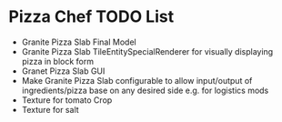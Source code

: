 # Pizza Chef TODO List
- Granite Pizza Slab Final Model
- Granite Pizza Slab TileEntitySpecialRenderer for visually displaying pizza in block form
- Granet Pizza Slab GUI
- Make Granite Pizza Slab configurable to allow input/output of ingredients/pizza base on any desired side e.g. for logistics mods
- Texture for tomato Crop
- Texture for salt